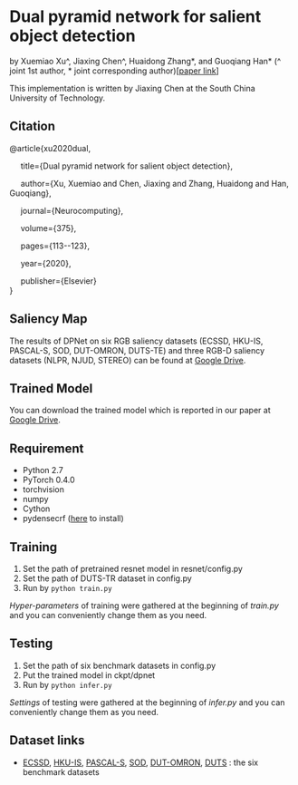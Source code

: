 # Dual pyramid network for salient object detection

by Xuemiao Xu^, Jiaxing Chen^, Huaidong Zhang\*, and Guoqiang Han\* (^ joint 1st author, * joint corresponding author)[[paper link](https://www.sciencedirect.com/science/article/pii/S0925231219313451?via%3Dihub)]

This implementation is written by Jiaxing Chen at the South China University of Technology.

## Citation

@article{xu2020dual,

&nbsp;&nbsp;&nbsp;&nbsp;  title={Dual pyramid network for salient object detection},  

&nbsp;&nbsp;&nbsp;&nbsp;  author={Xu, Xuemiao and Chen, Jiaxing and Zhang, Huaidong and Han, Guoqiang},

&nbsp;&nbsp;&nbsp;&nbsp;  journal={Neurocomputing},

&nbsp;&nbsp;&nbsp;&nbsp;  volume={375},

&nbsp;&nbsp;&nbsp;&nbsp;  pages={113--123},

&nbsp;&nbsp;&nbsp;&nbsp;  year={2020},

&nbsp;&nbsp;&nbsp;&nbsp;  publisher={Elsevier}    
}

## Saliency Map

The results of DPNet on six RGB saliency datasets (ECSSD, HKU-IS, PASCAL-S, SOD, DUT-OMRON, DUTS-TE) and three RGB-D saliency  datasets (NLPR, NJUD, STEREO) can be found at [Google Drive]().

## Trained Model

You can download the trained model which is reported in our paper at  [Google Drive](https://drive.google.com/file/d/1w79MKDV59lKtLohcK91C-9w9FL9q_-Vc/view?usp=sharing).

## Requirement

- Python 2.7
- PyTorch 0.4.0
- torchvision
- numpy
- Cython
- pydensecrf ([here](https://github.com/Andrew-Qibin/dss_crf) to install)

## Training

1. Set the path of pretrained resnet model in resnet/config.py
2. Set the path of DUTS-TR dataset in config.py
3. Run by `python train.py`

*Hyper-parameters* of training were gathered at the beginning of *train.py* and you can conveniently change them as you need.

## Testing

1. Set the path of six benchmark datasets in config.py
2. Put the trained model in ckpt/dpnet
3. Run by `python infer.py`

*Settings* of testing were gathered at the beginning of *infer.py* and you can conveniently change them as you need.

## Dataset links

- [ECSSD](http://www.cse.cuhk.edu.hk/leojia/projects/hsaliency/dataset.html), [HKU-IS](https://sites.google.com/site/ligb86/hkuis), [PASCAL-S](http://cbi.gatech.edu/salobj/), [SOD](http://elderlab.yorku.ca/SOD/), [DUT-OMRON](http://ice.dlut.edu.cn/lu/DUT-OMRON/Homepage.htm), [DUTS](http://saliencydetection.net/duts/) : the six benchmark datasets
